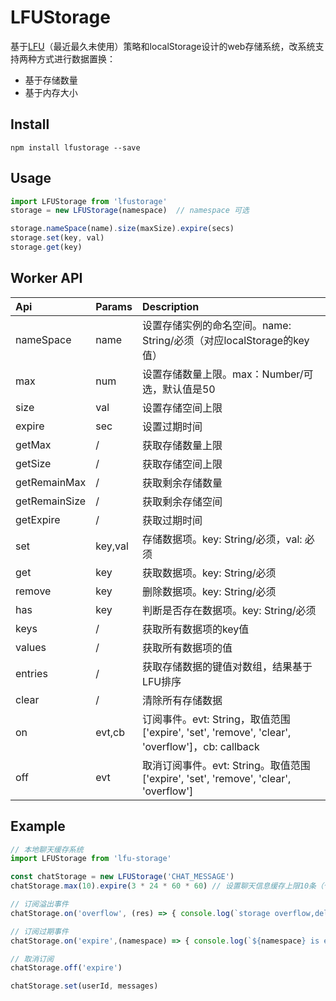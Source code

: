 # LFUStorage

基于[LFU](https://en.wikipedia.org/wiki/LFU)（最近最久未使用）策略和localStorage设计的web存储系统，改系统支持两种方式进行数据置换：
- 基于存储数量
- 基于内存大小

## Install
```shell
npm install lfustorage --save
```

## Usage
```javascript
import LFUStorage from 'lfustorage'
storage = new LFUStorage(namespace)  // namespace 可选

storage.nameSpace(name).size(maxSize).expire(secs)
storage.set(key, val)
storage.get(key)
```

## Worker API
|Api|Params|Description|
| :-----| :---- | :---- |
|nameSpace|name|设置存储实例的命名空间。name: String/必须（对应localStorage的key值）|
|max|num|设置存储数量上限。max：Number/可选，默认值是50|
|size|val|设置存储空间上限|val: Number/非必须，默认值是4MB|
|expire|sec|设置过期时间|sec: Number/非必须。默认值7days|
|getMax|/|获取存储数量上限|
|getSize|/|获取存储空间上限|
|getRemainMax|/|获取剩余存储数量|
|getRemainSize|/|获取剩余存储空间|
|getExpire|/|获取过期时间|
|set|key,val|存储数据项。key: String/必须，val: 必须|
|get|key|获取数据项。key: String/必须|
|remove|key|删除数据项。key: String/必须|
|has|key|判断是否存在数据项。key: String/必须|
|keys|/|获取所有数据项的key值|
|values|/|获取所有数据项的值|
|entries|/|获取存储数据的键值对数组，结果基于LFU排序|
|clear|/|清除所有存储数据|
|on|evt,cb|订阅事件。evt: String，取值范围['expire', 'set', 'remove', 'clear', 'overflow']，cb: callback|
|off|evt|取消订阅事件。evt: String。取值范围['expire', 'set', 'remove', 'clear', 'overflow']|
## Example
```javascript
// 本地聊天缓存系统
import LFUStorage from 'lfu-storage'

const chatStorage = new LFUStorage('CHAT_MESSAGE')
chatStorage.max(10).expire(3 * 24 * 60 * 60) // 设置聊天信息缓存上限10条（个用户）

// 订阅溢出事件
chatStorage.on('overflow', (res) => { console.log(`storage overflow,delete keys: ${res}`) })

// 订阅过期事件
chatStorage.on('expire',(namespace) => { console.log(`${namespace} is expired`) })

// 取消订阅
chatStorage.off('expire')

chatStorage.set(userId, messages)
```
